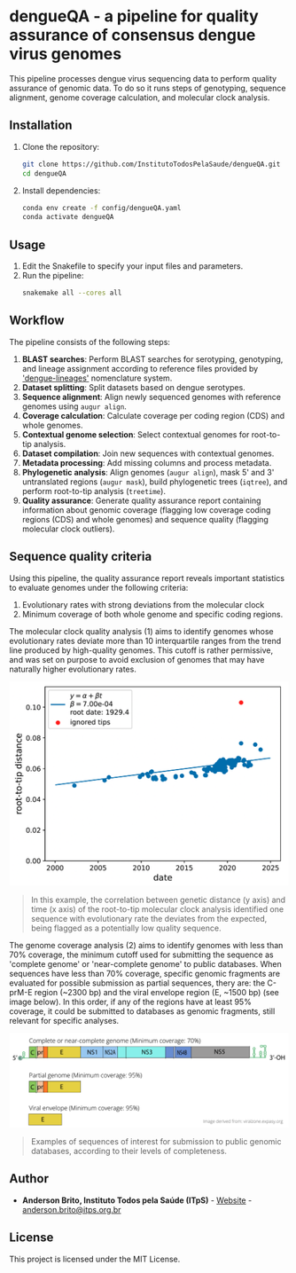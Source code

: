 # dengueQA - a pipeline for quality assurance of consensus dengue virus genomes

This pipeline processes dengue virus sequencing data to perform quality assurance of genomic data. To do so it runs steps of genotyping, sequence alignment, genome coverage calculation, and molecular clock analysis.

## Installation

1. Clone the repository:
    ```bash
    git clone https://github.com/InstitutoTodosPelaSaude/dengueQA.git
    cd dengueQA
    ```

2. Install dependencies:
    ```bash
    conda env create -f config/dengueQA.yaml
    conda activate dengueQA
    ```

## Usage

1. Edit the Snakefile to specify your input files and parameters.
2. Run the pipeline:
    ```bash
    snakemake all --cores all
    ```

## Workflow

The pipeline consists of the following steps:

1. **BLAST searches**: Perform BLAST searches for serotyping, genotyping, and lineage assignment according to reference files provided by ['dengue-lineages'](https://dengue-lineages.org/design.html) nomenclature system.
2. **Dataset splitting**: Split datasets based on dengue serotypes.
3. **Sequence alignment**: Align newly sequenced genomes with reference genomes using `augur align`.
4. **Coverage calculation**: Calculate coverage per coding region (CDS) and whole genomes.
5. **Contextual genome selection**: Select contextual genomes for root-to-tip analysis.
6. **Dataset compilation**: Join new sequences with contextual genomes.
7. **Metadata processing**: Add missing columns and process metadata.
8. **Phylogenetic analysis**: Align genomes (`augur align`), mask 5' and 3' untranslated regions (`augur mask`), build phylogenetic trees (`iqtree`), and perform root-to-tip analysis (`treetime`).
9. **Quality assurance**: Generate quality assurance report containing information about genomic coverage (flagging low coverage coding regions (CDS) and whole genomes) and sequence quality (flagging molecular clock outliers).


## Sequence quality criteria

Using this pipeline, the quality assurance report reveals important statistics to evaluate genomes under the following criteria:

1. Evolutionary rates with strong deviations from the molecular clock
2. Minimum coverage of both whole genome and specific coding regions.

The molecular clock quality analysis (1) aims to identify genomes whose evolutionary rates deviate more than 10 interquartile ranges from the trend line produced by high-quality genomes. This cutoff is rather permissive, and was set on purpose to avoid exclusion of genomes that may have naturally higher evolutionary rates.

<div style="text-align: center;">
    <img src="assets/root2tip_criteria.png" alt="Root-to-tip analysis" width="600">
</div>

> In this example, the correlation between genetic distance (y axis) and time (x axis) of the root-to-tip molecular clock analysis identified one sequence with evolutionary rate the deviates from the expected, being flagged as a potentially low quality sequence.


The genome coverage analysis (2) aims to identify genomes with less than 70% coverage, the minimum cutoff used for submitting the sequence as 'complete genome' or 'near-complete genome' to public databases. When sequences have less than 70% coverage, specific genomic fragments are evaluated for possible submission as partial sequences, thery are: the C-prM-E region (~2300 bp) and the viral envelope region (E, ~1500 bp) (see image below). In this order, if any of the regions have at least 95% coverage, it could be submitted to databases as genomic fragments, still relevant for specific analyses.

![alt text](https://github.com/InstitutoTodosPelaSaude/dengueQA/blob/main/assets/coverage_criteria.png)
> Examples of sequences of interest for submission to public genomic databases, according to their levels of completeness.

## Author

* **Anderson Brito, Instituto Todos pela Saúde (ITpS)** - [Website](https://www.itps.org.br/membros) - anderson.brito@itps.org.br

## License

This project is licensed under the MIT License.
